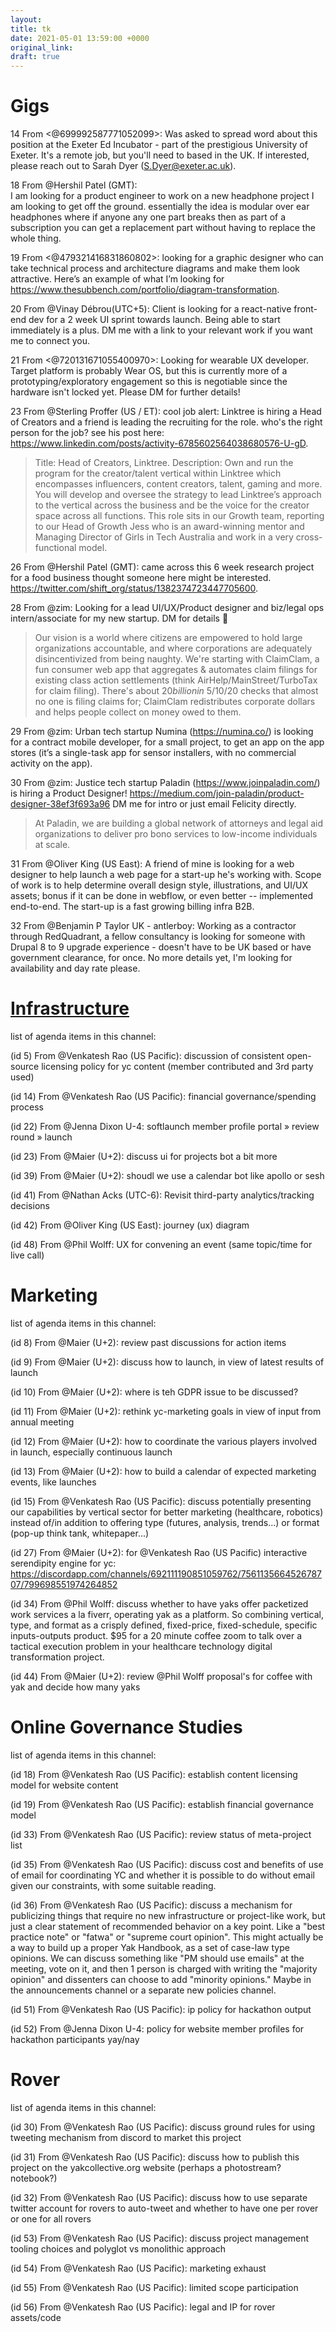 ```yaml
---
layout: 
title: tk
date: 2021-05-01 13:59:00 +0000
original_link: 
draft: true
---
```


# Gigs
14 From <@699992587771052099>:
Was asked to spread word about this position at the Exeter Ed Incubator - part of the prestigious University of Exeter. It's a remote job, but you'll need to based in the UK. If interested, please reach out to Sarah Dyer (S.Dyer@exeter.ac.uk).  

18 From @Hershil Patel (GMT):  
I am looking for a product engineer to work on a new headphone project I am looking to get off the ground. essentially the idea is modular over ear headphones where if anyone any one part breaks then as part of a subscription you can get a replacement part without having to replace the whole thing. 

19 From <@479321416831860802>:
looking for a graphic designer who can take technical process and architecture diagrams and make them look attractive. Here’s an example of what I’m looking for https://www.thesubbench.com/portfolio/diagram-transformation. 

20 From @Vinay Débrou(UTC+5):
Client is looking for a react-native front-end dev for a 2 week UI sprint towards launch. Being able to start immediately is a plus. DM me with a link to your relevant work if you want me to connect you.  

21 From <@720131671055400970>:
Looking for wearable UX developer. Target platform is probably Wear OS, but this is currently more of a prototyping/exploratory engagement so this is negotiable since the hardware isn't locked yet. Please DM for further details!  

23 From @Sterling Proffer (US / ET):
cool job alert: Linktree is hiring a Head of Creators and a friend is leading the recruiting for the role. who's the right person for the job? see his post here: https://www.linkedin.com/posts/activity-6785602564038680576-U-gD.  
> Title: Head of Creators, Linktree. Description: Own and run the program for the creator/talent vertical within Linktree which encompasses influencers, content creators, talent, gaming and more. You will develop and oversee the strategy to lead Linktree’s approach to the vertical across the business and be the voice for the creator space across all functions. This role sits in our Growth team, reporting to our Head of Growth Jess who is an award-winning mentor and Managing Director of Girls in Tech Australia and work in a very cross-functional model.  

26 From @Hershil Patel (GMT):
came across this 6 week research project for a food business thought someone here might be interested.
https://twitter.com/shift_org/status/1382374723447705600. 

28 From @zim:
Looking for a lead UI/UX/Product designer and biz/legal ops intern/associate for my new startup. DM for details :pray:  
> Our vision is a world where citizens are empowered to hold large organizations accountable, and where corporations are adequately disincentivized from being naughty. We're starting with ClaimClam, a fun consumer web app that aggregates & automates claim filings for existing class action settlements (think AirHelp/MainStreet/TurboTax for claim filing). There's about $20 billion in ~$5/10/20 checks that almost no one is filing claims for; ClaimClam redistributes corporate dollars and helps people collect on money owed to them.  

29 From @zim:
Urban tech startup Numina (https://numina.co/) is looking for a contract mobile developer, for a small project, to get an app on the app stores (it’s a single-task app for sensor installers, with no commercial activity on the app). 

30 From @zim:
Justice tech startup Paladin (https://www.joinpaladin.com/) is hiring a Product Designer! https://medium.com/join-paladin/product-designer-38ef3f693a96 DM me for intro or just email Felicity directly.  
> At Paladin, we are building a global network of attorneys and legal aid organizations to deliver pro bono services to low-income individuals at scale.

31 From @Oliver King (US East):
A friend of mine is looking for a web designer to help launch a web page for a start-up he's working with. Scope of work is to help determine overall design style, illustrations, and UI/UX assets; bonus if it can be done in webflow, or even better -- implemented end-to-end. The start-up is a fast growing billing infra B2B.  

32 From @Benjamin P Taylor UK - antlerboy:
Working as a contractor through RedQuadrant, a fellow consultancy is looking for someone with Drupal 8 to 9 upgrade experience - doesn't have to be UK based or have government clearance, for once. No more details yet, I'm looking for availability and day rate please.  

# [Infrastructure](https://discord.com/channels/692111190851059762/704369362315772044/839502161108795402)
list of agenda items in this channel:

(id 5) From @Venkatesh Rao (US Pacific):
discussion of consistent open-source licensing policy for yc content (member contributed and 3rd party used)

(id 14) From @Venkatesh Rao (US Pacific):
financial governance/spending process

(id 22) From @Jenna Dixon U-4:
softlaunch member profile portal » review round » launch

(id 23) From @Maier (U+2):
discuss ui for projects bot a bit more

(id 39) From @Maier (U+2):
shoudl we use a calendar bot like apollo or sesh

(id 41) From @Nathan Acks (UTC-6):
Revisit third-party analytics/tracking decisions

(id 42) From @Oliver King (US East):
journey (ux) diagram

(id 48) From @Phil Wolff:
UX for convening an event (same topic/time for live call)

# Marketing
list of agenda items in this channel:

(id 8) From @Maier (U+2):
review past discussions for action items

(id 9) From @Maier (U+2):
discuss how to launch, in view of latest results of launch

(id 10) From @Maier (U+2):
where is teh GDPR issue to be discussed?

(id 11) From @Maier (U+2):
rethink yc-marketing goals in view of input from annual meeting

(id 12) From @Maier (U+2):
how to coordinate the various players involved in launch, especially continuous launch

(id 13) From @Maier (U+2):
how to build a calendar of expected marketing events, like launches

(id 15) From @Venkatesh Rao (US Pacific):
discuss potentially presenting our capabilities by vertical sector for better marketing (healthcare, robotics) instead of/in addition to offering type (futures, analysis, trends...) or format (pop-up think tank, whitepaper...)

(id 27) From @Maier (U+2):
for @Venkatesh Rao (US Pacific) interactive serendipity engine for yc: https://discordapp.com/channels/692111190851059762/756113566452678707/799698551974264852

(id 34) From @Phil Wolff:
discuss whether to have yaks offer packetized work services a la fiverr, operating yak as a platform. So combining vertical, type, and format as a crisply defined, fixed-price, fixed-schedule, specific inputs-outputs product. $95 for a 20 minute coffee zoom to talk over a tactical execution problem in your healthcare technology digital transformation project.

(id 44) From @Maier (U+2):
review @Phil Wolff proposal's for coffee with yak and decide how many yaks

# Online Governance Studies
list of agenda items in this channel:

(id 18) From @Venkatesh Rao (US Pacific):
establish content licensing model for website content

(id 19) From @Venkatesh Rao (US Pacific):
establish financial governance model

(id 33) From @Venkatesh Rao (US Pacific):
review status of meta-project list

(id 35) From @Venkatesh Rao (US Pacific):
discuss cost and benefits of use of email for coordinating YC and whether it is possible to do without email given our constraints, with some suitable reading.

(id 36) From @Venkatesh Rao (US Pacific):
discuss a mechanism for publicizing things that require no new infrastructure or project-like work, but just a clear statement of recommended behavior on a key point. Like a "best practice note" or "fatwa" or "supreme court opinion". This might actually be a way to build up a proper Yak Handbook, as a set of case-law type opinions. We can discuss something like "PM should use emails" at the meeting, vote on it, and then 1 person is charged with writing the "majority opinion" and dissenters can choose to add "minority opinions." Maybe in the announcements channel or a separate new policies channel.

(id 51) From @Venkatesh Rao (US Pacific):
ip policy for hackathon output

(id 52) From @Jenna Dixon U-4:
policy for website member profiles for hackathon participants yay/nay

# Rover
list of agenda items in this channel:

(id 30) From @Venkatesh Rao (US Pacific):
discuss ground rules for using tweeting mechanism from discord to market this project

(id 31) From @Venkatesh Rao (US Pacific):
discuss how to publish this project on the yakcollective.org website (perhaps a photostream? notebook?)

(id 32) From @Venkatesh Rao (US Pacific):
discuss how to use separate twitter account for rovers to auto-tweet and whether to have one per rover or one for all rovers

(id 53) From @Venkatesh Rao (US Pacific):
discuss project management tooling choices and polyglot vs monolithic approach

(id 54) From @Venkatesh Rao (US Pacific):
marketing exhaust

(id 55) From @Venkatesh Rao (US Pacific):
limited scope participation

(id 56) From @Venkatesh Rao (US Pacific):
legal and IP for rover assets/code

